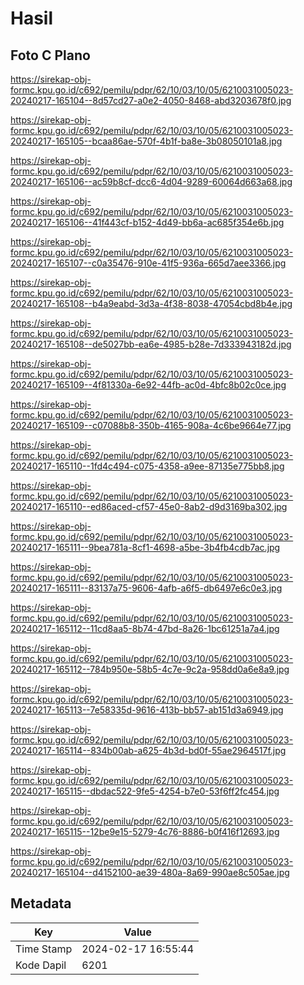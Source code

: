 # Hasil

## Foto C Plano

https://sirekap-obj-formc.kpu.go.id/c692/pemilu/pdpr/62/10/03/10/05/6210031005023-20240217-165104--8d57cd27-a0e2-4050-8468-abd3203678f0.jpg

https://sirekap-obj-formc.kpu.go.id/c692/pemilu/pdpr/62/10/03/10/05/6210031005023-20240217-165105--bcaa86ae-570f-4b1f-ba8e-3b08050101a8.jpg

https://sirekap-obj-formc.kpu.go.id/c692/pemilu/pdpr/62/10/03/10/05/6210031005023-20240217-165106--ac59b8cf-dcc6-4d04-9289-60064d663a68.jpg

https://sirekap-obj-formc.kpu.go.id/c692/pemilu/pdpr/62/10/03/10/05/6210031005023-20240217-165106--41f443cf-b152-4d49-bb6a-ac685f354e6b.jpg

https://sirekap-obj-formc.kpu.go.id/c692/pemilu/pdpr/62/10/03/10/05/6210031005023-20240217-165107--c0a35476-910e-41f5-936a-665d7aee3366.jpg

https://sirekap-obj-formc.kpu.go.id/c692/pemilu/pdpr/62/10/03/10/05/6210031005023-20240217-165108--b4a9eabd-3d3a-4f38-8038-47054cbd8b4e.jpg

https://sirekap-obj-formc.kpu.go.id/c692/pemilu/pdpr/62/10/03/10/05/6210031005023-20240217-165108--de5027bb-ea6e-4985-b28e-7d333943182d.jpg

https://sirekap-obj-formc.kpu.go.id/c692/pemilu/pdpr/62/10/03/10/05/6210031005023-20240217-165109--4f81330a-6e92-44fb-ac0d-4bfc8b02c0ce.jpg

https://sirekap-obj-formc.kpu.go.id/c692/pemilu/pdpr/62/10/03/10/05/6210031005023-20240217-165109--c07088b8-350b-4165-908a-4c6be9664e77.jpg

https://sirekap-obj-formc.kpu.go.id/c692/pemilu/pdpr/62/10/03/10/05/6210031005023-20240217-165110--1fd4c494-c075-4358-a9ee-87135e775bb8.jpg

https://sirekap-obj-formc.kpu.go.id/c692/pemilu/pdpr/62/10/03/10/05/6210031005023-20240217-165110--ed86aced-cf57-45e0-8ab2-d9d3169ba302.jpg

https://sirekap-obj-formc.kpu.go.id/c692/pemilu/pdpr/62/10/03/10/05/6210031005023-20240217-165111--9bea781a-8cf1-4698-a5be-3b4fb4cdb7ac.jpg

https://sirekap-obj-formc.kpu.go.id/c692/pemilu/pdpr/62/10/03/10/05/6210031005023-20240217-165111--83137a75-9606-4afb-a6f5-db6497e6c0e3.jpg

https://sirekap-obj-formc.kpu.go.id/c692/pemilu/pdpr/62/10/03/10/05/6210031005023-20240217-165112--11cd8aa5-8b74-47bd-8a26-1bc61251a7a4.jpg

https://sirekap-obj-formc.kpu.go.id/c692/pemilu/pdpr/62/10/03/10/05/6210031005023-20240217-165112--784b950e-58b5-4c7e-9c2a-958dd0a6e8a9.jpg

https://sirekap-obj-formc.kpu.go.id/c692/pemilu/pdpr/62/10/03/10/05/6210031005023-20240217-165113--7e58335d-9616-413b-bb57-ab151d3a6949.jpg

https://sirekap-obj-formc.kpu.go.id/c692/pemilu/pdpr/62/10/03/10/05/6210031005023-20240217-165114--834b00ab-a625-4b3d-bd0f-55ae2964517f.jpg

https://sirekap-obj-formc.kpu.go.id/c692/pemilu/pdpr/62/10/03/10/05/6210031005023-20240217-165115--dbdac522-9fe5-4254-b7e0-53f6ff2fc454.jpg

https://sirekap-obj-formc.kpu.go.id/c692/pemilu/pdpr/62/10/03/10/05/6210031005023-20240217-165115--12be9e15-5279-4c76-8886-b0f416f12693.jpg

https://sirekap-obj-formc.kpu.go.id/c692/pemilu/pdpr/62/10/03/10/05/6210031005023-20240217-165104--d4152100-ae39-480a-8a69-990ae8c505ae.jpg


## Metadata

| Key        | Value               |
| ---------- | ------------------- |
| Time Stamp | 2024-02-17 16:55:44 |
| Kode Dapil | 6201                |



